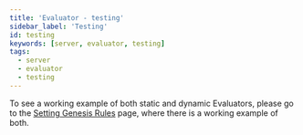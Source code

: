```yaml
---
title: 'Evaluator - testing'
sidebar_label: 'Testing'
id: testing
keywords: [server, evaluator, testing]
tags:
  - server
  - evaluator
  - testing
---
```



To see a working example of both static and dynamic Evaluators, please go to the [Setting Genesis Rules](../../../getting-started/developer-training/training-content-day5/#cron-rules-static-events) page, where there is a working example of both.
